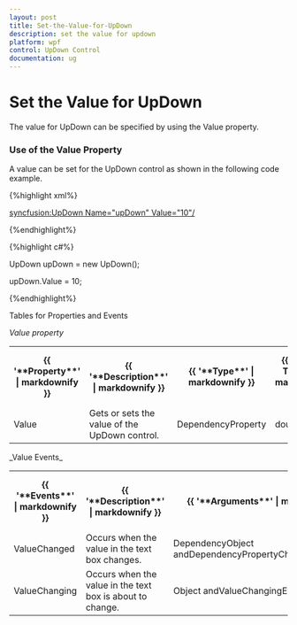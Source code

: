 ```yaml
---
layout: post
title: Set-the-Value-for-UpDown
description: set the value for updown 
platform: wpf
control: UpDown Control
documentation: ug
---
```


# Set the Value for UpDown 

The value for UpDown can be specified by using the Value property.

### Use of the Value Property

A value can be set for the UpDown control as shown in the following code example.

{%highlight xml%}

<syncfusion:UpDown Name="upDown" Value="10"/>

{%endhighlight%}


{%highlight c#%}

UpDown upDown = new UpDown();

upDown.Value = 10;

{%endhighlight%}

Tables for Properties and Events

 _Value property_

<table>
<tr>
<th>
{{ '**Property**' | markdownify }}</th><th>
{{ '**Description**' | markdownify }}</th><th>
{{ '**Type**' | markdownify }}</th><th>
{{ '**Data Type**' | markdownify }}</th><th>
{{ '**Reference links**' | markdownify }}</th></tr>
<tr>
<td>
Value</td><td>
Gets or sets the value of the UpDown control.</td><td>
DependencyProperty</td><td>
double?</td><td>
Not applicable.</td></tr>
</table>
_Value Events_

<table>
<tr>
<th>
{{ '**Events**' | markdownify }}</th><th>
{{ '**Description**' | markdownify }}</th><th>
{{ '**Arguments**' | markdownify }}</th><th>
{{ '**Type**' | markdownify }}</th><th>
{{ '**Reference links**' | markdownify }}</th></tr>
<tr>
<td>
ValueChanged</td><td>
Occurs when the value in the text box changes.</td><td>
DependencyObject andDependencyPropertyChangedEventArgs.</td><td>
PropertyChangedCallback</td><td>
Not applicable.</td></tr>
<tr>
<td>
ValueChanging</td><td>
Occurs when the value in the text box is about to change.</td><td>
Object andValueChangingEventArgs.</td><td>
ValueChangingEventHandler</td><td>
Not applicable.</td></tr>
</table>


